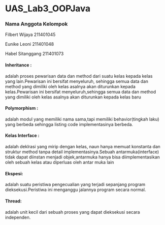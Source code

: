 # UAS_Lab3_OOPJava

### Nama Anggota Kelompok

Filbert Wijaya 211401045

Eunike Leoni 211401048

Habel Sitanggang 211401073

#### Inheritance :
adalah proses pewarisan data dan method dari suatu kelas kepada kelas yang  lain.Pewarisan ini bersifat menyeluruh, sehingga semua data dan method yang dimiliki oleh kelas asalnya akan diturunkan kepada kelas.Pewarisan ini bersifat menyeluruh,sehingga semua data dan method yang dimiliki oleh kelas asalnya akan diturunkan kepada kelas baru
#### Polymorphism :
adalah modul yang memiliki nama sama,tapi memiliki behavior(tingkah laku) yang berbeda sehingga listing code implementasinya berbeda.
#### Kelas Interface :
adalah deklrasi yang mirip dengan kelas, naun hanya memuat konstanta dan struktur method tanpa detail implementasinya.Sebuah antarmuka(interface) tidak dapat diinstan menjadi objek,antarmuka hanya bisa diimplementasikan oleh sebuah kelas atau diperluas oleh antar muka lain
#### Ekspesi:
adalah suatu peristiwa pengecualian yang terjadi sepanjang program dieksekusi.Peristiwa ini menganggu jalannya program secara normal.
#### Thread:
adalah unit kecil dari sebuah proses yang dapat dieksekusi secara independen.


